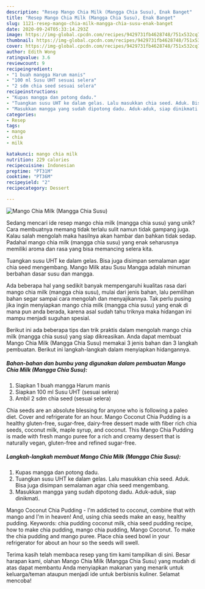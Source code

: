 ```yaml
---
description: "Resep Mango Chia Milk (Mangga Chia Susu), Enak Banget"
title: "Resep Mango Chia Milk (Mangga Chia Susu), Enak Banget"
slug: 1121-resep-mango-chia-milk-mangga-chia-susu-enak-banget
date: 2020-09-24T05:33:14.293Z
image: https://img-global.cpcdn.com/recipes/9429731fb4628748/751x532cq70/mango-chia-milk-mangga-chia-susu-foto-resep-utama.jpg
thumbnail: https://img-global.cpcdn.com/recipes/9429731fb4628748/751x532cq70/mango-chia-milk-mangga-chia-susu-foto-resep-utama.jpg
cover: https://img-global.cpcdn.com/recipes/9429731fb4628748/751x532cq70/mango-chia-milk-mangga-chia-susu-foto-resep-utama.jpg
author: Edith Wong
ratingvalue: 3.6
reviewcount: 9
recipeingredient:
- "1 buah mangga Harum manis"
- "100 ml Susu UHT sesuai selera"
- "2 sdm chia seed sesuai selera"
recipeinstructions:
- "Kupas mangga dan potong dadu."
- "Tuangkan susu UHT ke dalam gelas. Lalu masukkan chia seed. Aduk. Bisa juga disimpan semalaman agar chia seed mengembang."
- "Masukkan mangga yang sudah dipotong dadu. Aduk-aduk, siap dinikmati."
categories:
- Resep
tags:
- mango
- chia
- milk

katakunci: mango chia milk 
nutrition: 229 calories
recipecuisine: Indonesian
preptime: "PT31M"
cooktime: "PT36M"
recipeyield: "2"
recipecategory: Dessert

---
```



![Mango Chia Milk (Mangga Chia Susu)](https://img-global.cpcdn.com/recipes/9429731fb4628748/751x532cq70/mango-chia-milk-mangga-chia-susu-foto-resep-utama.jpg)

Sedang mencari ide resep mango chia milk (mangga chia susu) yang unik? Cara membuatnya memang tidak terlalu sulit namun tidak gampang juga. Kalau salah mengolah maka hasilnya akan hambar dan bahkan tidak sedap. Padahal mango chia milk (mangga chia susu) yang enak seharusnya memiliki aroma dan rasa yang bisa memancing selera kita.

Tuangkan susu UHT ke dalam gelas. Bisa juga disimpan semalaman agar chia seed mengembang. Mango Milk atau Susu Mangga adalah minuman berbahan dasar susu dan mangga.

Ada beberapa hal yang sedikit banyak mempengaruhi kualitas rasa dari mango chia milk (mangga chia susu), mulai dari jenis bahan, lalu pemilihan bahan segar sampai cara mengolah dan menyajikannya. Tak perlu pusing jika ingin menyiapkan mango chia milk (mangga chia susu) yang enak di mana pun anda berada, karena asal sudah tahu triknya maka hidangan ini mampu menjadi suguhan spesial.


Berikut ini ada beberapa tips dan trik praktis dalam mengolah mango chia milk (mangga chia susu) yang siap dikreasikan. Anda dapat membuat Mango Chia Milk (Mangga Chia Susu) memakai 3 jenis bahan dan 3 langkah pembuatan. Berikut ini langkah-langkah dalam menyiapkan hidangannya.

<!--inarticleads1-->

##### Bahan-bahan dan bumbu yang digunakan dalam pembuatan Mango Chia Milk (Mangga Chia Susu):

1. Siapkan 1 buah mangga Harum manis
1. Siapkan 100 ml Susu UHT (sesuai selera)
1. Ambil 2 sdm chia seed (sesuai selera)


Chia seeds are an absolute blessing for anyone who is following a paleo diet. Cover and refrigerate for an hour. Mango Coconut Chia Pudding is a healthy gluten-free, sugar-free, dairy-free dessert made with fiber rich chia seeds, coconut milk, maple syrup, and coconut. This Mango Chia Pudding is made with fresh mango puree for a rich and creamy dessert that is naturally vegan, gluten-free and refined sugar-free. 

<!--inarticleads2-->

##### Langkah-langkah membuat Mango Chia Milk (Mangga Chia Susu):

1. Kupas mangga dan potong dadu.
1. Tuangkan susu UHT ke dalam gelas. Lalu masukkan chia seed. Aduk. Bisa juga disimpan semalaman agar chia seed mengembang.
1. Masukkan mangga yang sudah dipotong dadu. Aduk-aduk, siap dinikmati.


Mango Coconut Chia Pudding - I&#39;m addicted to coconut, combine that with mango and I&#39;m in heaven! And, using chia seeds make an easy, healthy pudding. Keywords: chia pudding coconut milk, chia seed pudding recipe, how to make chia pudding, mango chia pudding, Mango Coconut. To make the chia pudding and mango puree. Place chia seed bowl in your refrigerator for about an hour so the seeds will swell. 

Terima kasih telah membaca resep yang tim kami tampilkan di sini. Besar harapan kami, olahan Mango Chia Milk (Mangga Chia Susu) yang mudah di atas dapat membantu Anda menyiapkan makanan yang menarik untuk keluarga/teman ataupun menjadi ide untuk berbisnis kuliner. Selamat mencoba!
